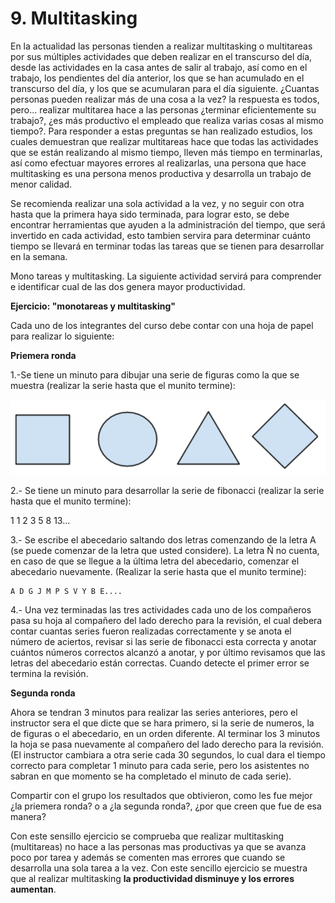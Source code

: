 # 9. Multitasking

En la actualidad las personas tienden a realizar multitasking o multitareas por sus múltiples actividades que deben realizar en el transcurso del día, desde las actividades en la casa antes de salir al trabajo, así como en el trabajo, los pendientes del día anterior, los que se han acumulado en el transcurso del día, y los que se acumularan para el día siguiente.
¿Cuantas personas pueden realizar más de una cosa a la vez? la respuesta es todos, pero… realizar multitarea hace a las personas ¿terminar eficientemente su trabajo?, ¿es más productivo el empleado que realiza varias cosas al mismo tiempo?.
Para responder a estas preguntas se han realizado estudios, los cuales demuestran que realizar multitareas hace que todas las actividades que se están realizando al mismo tiempo, lleven más tiempo en terminarlas, así como efectuar mayores errores al realizarlas, una persona que hace multitasking es una persona menos productiva y desarrolla un trabajo de menor calidad.

Se recomienda realizar una sola actividad a la vez, y no seguir con otra hasta que la primera haya sido terminada, para lograr esto, se debe encontrar herramientas que ayuden a la administración del tiempo, que será invertido en cada actividad, esto tambien servira para determinar cuánto tiempo se llevará en terminar todas las tareas que se tienen para desarrollar en la semana.

Mono tareas y multitasking. La siguiente actividad servirá para comprender e identificar cual de las dos genera mayor productividad.

__Ejercicio: "monotareas y multitasking"__
 
Cada uno de los integrantes del curso debe contar con una hoja de papel para realizar lo siguiente:

__Priemera ronda__

1.-Se tiene un minuto para dibujar una serie de figuras como la que se muestra (realizar la serie hasta que el munito termine):

![ejemplo de figuras](images/Figuras.png)

2.- Se tiene un minuto para desarrollar la serie de fibonacci (realizar la serie hasta que el munito termine):

1 1 2 3 5 8 13...

3.- Se escribe el abecedario saltando dos letras comenzando de la letra A (se puede comenzar de la letra que usted considere). La letra Ñ no cuenta, en caso de que se llegue a la última letra del abecedario, comenzar el abecedario nuevamente. (Realizar la serie hasta que el munito termine):

    A D G J M P S V Y B E....

4.- Una vez terminadas las tres actividades cada uno de los compañeros pasa su hoja al compañero del lado derecho para la revisión, el cual debera contar cuantas series fueron realizadas correctamente y se anota el número de aciertos, revisar si las serie de fibonacci esta correcta y anotar cuántos números correctos alcanzó a anotar, y por último revisamos que las letras del abecedario están correctas.
Cuando detecte el primer error se termina la revisión.

__Segunda ronda__

Ahora se tendran 3 minutos para realizar las series anteriores, pero el instructor sera el que dicte que se hara primero, si la serie de numeros, la de figuras o el abecedario, en un orden diferente. Al terminar los 3 minutos la hoja se pasa nuevamente al compañero del lado derecho para la revisión. (El instructor cambiara a otra serie cada 30 segundos, lo cual dara el tiempo correcto para completar 1 minuto para cada serie, pero los asistentes no sabran en que momento se ha completado el minuto de cada serie).

Compartir con el grupo los resultados que obtivieron, como les fue mejor ¿la priemera ronda? o a ¿la segunda ronda?, ¿por que creen que fue de esa manera?

Con este sensillo ejercicio se comprueba que realizar multitasking (multitareas) no hace a las personas mas productivas ya que se avanza poco por tarea y además se comenten mas errores que cuando se desarrolla una sola tarea a la vez.
Con este sencillo ejercicio se muestra que al realizar multitasking __la productividad disminuye y los errores aumentan__.
